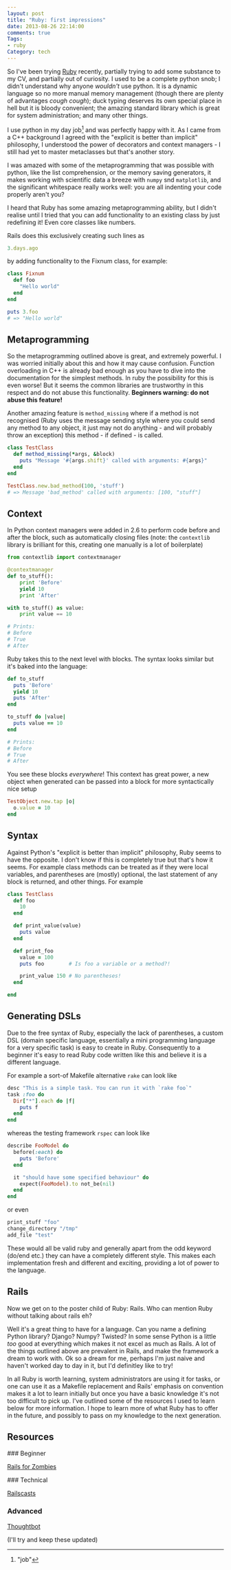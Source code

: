 ```yaml
---
layout: post
title: "Ruby: first impressions"
date: 2013-08-26 22:14:00
comments: true
Tags:
- ruby
Category: tech
---
```


So I've been trying [Ruby](https://www.ruby-lang.org/en/) recently,
partially trying to add some substance to my CV, and partially out of
curiosity. I used to be a complete python snob; I didn't understand
why anyone *wouldn't* use python. It is a dynamic language so no more
manual memory management (though there are plenty of advantages *cough*
*cough*); duck typing deserves its own special place in hell but it
is bloody convenient; the amazing standard library which is great for
system administration; and many other things.

I use python in my day job[^1] and was perfectly happy with it. As I
came from a C++ background I agreed with the "explicit is better than
implicit" philosophy, I understood the power of decorators and context
managers - I still had yet to master metaclasses but that's another
story.

I was amazed with some of the metaprogramming that was possible with
python, like the list comprehension, or the memory saving generators,
it makes working with scientific data a breeze with `numpy` snd
`matplotlib`, and the significant whitespace really works well: you are
all indenting your code properly aren't you?

I heard that Ruby has some amazing metaprogramming ability, but I didn't
realise until I tried that you can add functionality to an existing
class by just redefining it! Even core classes like numbers.

Rails does this exclusively creating such lines as

``` ruby
3.days.ago
```

by adding functionality to the Fixnum class, for example:

``` ruby
class Fixnum
  def foo
    "Hello world"
  end
end

puts 3.foo
# => "Hello world"
```

Metaprogramming
---------------

So the metaprogramming outlined above is great, and extremely powerful.
I was worried initially about this and how it may cause confusion.
Function overloading in C++ is already bad enough as you have to dive
into the documentation for the simplest methods. In ruby the possibility for
this is even worse! But it seems the common libraries are trustworthy in this
respect and do not abuse this functionality. **Beginners warning: do not abuse
this feature!**

Another amazing feature is `method_missing` where if a method is not recognised
(Ruby uses the message sending style where you could send any method to any
object, it just may not do anything - and will probably throw an exception) this
method - if defined - is called.

``` ruby
class TestClass
  def method_missing(*args, &block)
    puts "Message '#{args.shift}' called with arguments: #{args}"
  end
end

TestClass.new.bad_method(100, 'stuff')
# => Message 'bad_method' called with arguments: [100, "stuff"]
```

## Context

In Python context managers were added in 2.6 to perform code before and after
the block, such as automatically closing files (note: the `contextlib` library
is brilliant for this, creating one manually is a lot of boilerplate)

``` python
from contextlib import contextmanager

@contextmanager
def to_stuff():
    print 'Before'
    yield 10
    print 'After'

with to_stuff() as value:
    print value == 10

# Prints:
# Before 
# True
# After
```

Ruby takes this to the next level with blocks. The syntax looks similar but it's
baked into the language:

``` ruby
def to_stuff
  puts 'Before'
  yield 10
  puts 'After'
end

to_stuff do |value|
  puts value == 10
end

# Prints:
# Before 
# True
# After
```

You see these blocks *everywhere*! This context has great power, a new object
when generated can be passed into a block for more syntactically nice setup

``` ruby
TestObject.new.tap |o|
  o.value = 10
end
```
## Syntax

Against Python's "explicit is better than implicit" philosophy, Ruby seems to
have the opposite. I don't know if this is completely true but that's how it
seems. For example class methods can be treated as if they were local variables,
and parentheses are (mostly) optional, the last statement of any block is
returned, and other things. For example

``` ruby
class TestClass
  def foo
    10
  end

  def print_value(value)
    puts value
  end

  def print_foo
    value = 100
    puts foo        # Is foo a variable or a method?!

    print_value 150 # No parentheses!
  end

end
```

## Generating DSLs

Due to the free syntax of Ruby, especially the lack of parentheses, a custom DSL
(domain specific language, essentially a mini programming language for a very
specific task) is easy to create in Ruby. Consequently to a beginner it's
easy to read Ruby code written like this and believe it is a different language.

For example a sort-of Makefile alternative `rake` can look like

``` ruby
desc "This is a simple task. You can run it with `rake foo`"
task :foo do
  Dir["*"].each do |f|
    puts f
  end
end
```

whereas the testing framework `rspec` can look like

``` ruby
describe FooModel do
  before(:each) do
    puts 'Before'
  end

  it "should have some specified behaviour" do
    expect(FooModel).to not_be(nil)
  end
end
```

or even

``` ruby
print_stuff "foo"
change_directory "/tmp"
add_file "test"
```

These would all be valid ruby and generally apart from the odd keyword (do/end
etc.) they can have a completely different style. This makes each implementation
fresh and different and exciting, providing a lot of power to the language.

Rails
-----

Now we get on to the poster child of Ruby: Rails. Who can mention Ruby without
talking about rails eh?

Well it's a great thing to have for a language. Can you name a defining Python
library? Django? Numpy? Twisted? In some sense Python is a little *too* good at
everything which makes it not excel as much as Rails. A lot of the things
outlined above are prevalent in Rails, and make the framework a dream to work
with. Ok so a dream for me, perhaps I'm just naive and haven't worked day to day
in it, but I'd definitley like to try!

In all Ruby is worth learning, system administrators are using it for tasks, or
one can use it as a Makefile replacement and Rails' emphasis on convention makes
it a lot to learn initially but once you have a basic knowledge it's not too
difficult to pick up. I've outlined some of the resources I used to learn below
for more information. I hope to learn more of what Ruby has to offer in the
future, and possibly to pass on my knowledge to the next generation.

## Resources

### Beginner

[Rails for Zombies](https://railsforzombies.org/)

### Technical

[Railscasts](https://railscasts.com/)

### Advanced

[Thoughtbot](https://robots.thoughtbot.com/)

(I'll try and keep these updated)


[^1]: "job"
